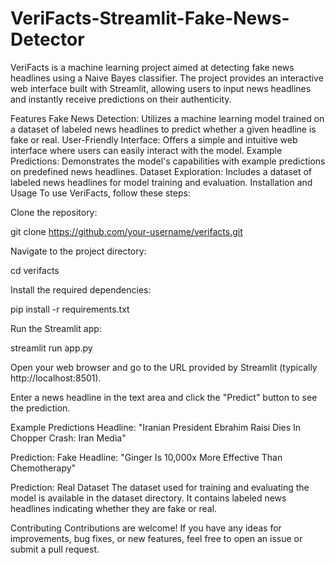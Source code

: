 # VeriFacts-Streamlit-Fake-News-Detector
VeriFacts is a machine learning project aimed at detecting fake news headlines using a Naive Bayes classifier. The project provides an interactive web interface built with Streamlit, allowing users to input news headlines and instantly receive predictions on their authenticity.

Features
Fake News Detection: Utilizes a machine learning model trained on a dataset of labeled news headlines to predict whether a given headline is fake or real.
User-Friendly Interface: Offers a simple and intuitive web interface where users can easily interact with the model.
Example Predictions: Demonstrates the model's capabilities with example predictions on predefined news headlines.
Dataset Exploration: Includes a dataset of labeled news headlines for model training and evaluation.
Installation and Usage
To use VeriFacts, follow these steps:

Clone the repository:

git clone https://github.com/your-username/verifacts.git

Navigate to the project directory:

cd verifacts

Install the required dependencies:

  pip install -r requirements.txt

Run the Streamlit app:

streamlit run app.py

Open your web browser and go to the URL provided by Streamlit (typically http://localhost:8501).

Enter a news headline in the text area and click the "Predict" button to see the prediction.

Example Predictions
Headline: "Iranian President Ebrahim Raisi Dies In Chopper Crash: Iran Media"

Prediction: Fake
Headline: "Ginger Is 10,000x More Effective Than Chemotherapy"

Prediction: Real
Dataset
The dataset used for training and evaluating the model is available in the dataset directory. It contains labeled news headlines indicating whether they are fake or real.

Contributing
Contributions are welcome! If you have any ideas for improvements, bug fixes, or new features, feel free to open an issue or submit a pull request.

